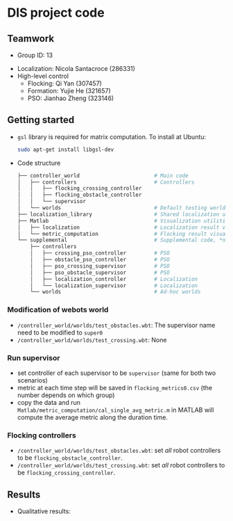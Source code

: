 # DIS project code

## Teamwork

* Group ID: 13

- Localization: Nicola Santacroce (286331)
- High-level control
  - Flocking: Qi Yan (307457)
  - Formation: Yujie He (321657)
  - PSO: Jianhao Zheng (323146)

## Getting started

* `gsl` library is required for matrix computation. To install at Ubuntu:

  ```bash
  sudo apt-get install libgsl-dev
  ```

* Code structure

  ```bash
  ├── controller_world                        # Main code
  │   ├── controllers                         # Controllers
  │   │   ├── flocking_crossing_controller	
  │   │   ├── flocking_obstacle_controller
  │   │   └── supervisor						
  │   └── worlds                              # Default testing world
  ├── localization_library                    # Shared localization utilities
  ├── Matlab                                  # Visualization utilities
  │   ├── localization                        # Localization result visualization
  │   └── metric_computation                  # Flocking result visualization
  └── supplemental                            # Supplemental code, *not* necessary for metrics evaluation
      ├── controllers
      │   ├── crossing_pso_controller         # PSO
      │   ├── obstacle_pso_controller         # PSO
      │   ├── pso_crossing_supervisor         # PSO
      │   ├── pso_obstacle_supervisor         # PSO
      │   ├── localization_controller         # Localization
      │   └── localization_supervisor         # Localization
      └── worlds                              # Ad-hoc worlds
  ```

### Modification of webots world
* `/controller_world/worlds/test_obstacles.wbt`: The supervisor name need to be modified to `super0`
* `/controller_world/worlds/test_crossing.wbt`: None

### Run supervisor
* set controller of each supervisor to be `supervisor` (same for both two scenarios)
* metric at each time step will be saved in `flocking_metrics0.csv` (the number depends on which group)
* copy the data and run `Matlab/metric_computation/cal_single_avg_metric.m` in MATLAB will compute the average metric along the duration time.

### Flocking controllers

* `/controller_world/worlds/test_obstacles.wbt`: set *all* robot controllers to be `flocking_obstacle_controller`. 
* `/controller_world/worlds/test_crossing.wbt`: set *all* robot controllers to be `flocking_crossing_controller`.


## Results

* Qualitative results:
